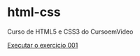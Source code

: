 # html-css
 Curso de HTML5 e CSS3 do CursoemVideo

<a href="https://lucass-ferreira.github.io/html-css/exercicios/ex001/index.html">Executar o exercicio 001</a>